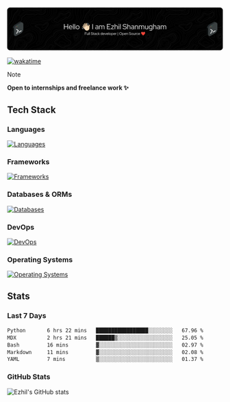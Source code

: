 ![Header](./.github/workflows/header.png)

[![wakatime](https://wakatime.com/badge/user/e780b5d2-6a76-4fde-a594-4ff159327ad3.svg)](https://wakatime.com/@e780b5d2-6a76-4fde-a594-4ff159327ad3)

> [!NOTE]  
> **Open to internships and freelance work ✨**

## Tech Stack

### Languages

[![Languages](https://skillicons.dev/icons?i=python,java,kotlin,javascript,typescript,php&theme=dark)](https://skillicons.dev)

### Frameworks

[![Frameworks](https://skillicons.dev/icons?i=react,next,tailwind,express,flask,jquery,bootstrap&theme=dark)](https://skillicons.dev)

### Databases & ORMs

[![Databases](https://skillicons.dev/icons?i=mysql,postgres,mongodb,prisma&theme=dark)](https://skillicons.dev)

### DevOps

[![DevOps](https://skillicons.dev/icons?i=aws,azure,gcp,cloudflare,vercel,docker,git,github,githubactions,nginx&theme=dark)](https://skillicons.dev)

### Operating Systems

[![Operating Systems](https://skillicons.dev/icons?i=windows,ubuntu&theme=dark)](https://skillicons.dev)

## Stats

### Last 7 Days

<!--START_SECTION:waka-->

```txt
Python       6 hrs 22 mins   █████████████████░░░░░░░░   67.96 %
MDX          2 hrs 21 mins   ██████▒░░░░░░░░░░░░░░░░░░   25.05 %
Bash         16 mins         ▓░░░░░░░░░░░░░░░░░░░░░░░░   02.97 %
Markdown     11 mins         ▓░░░░░░░░░░░░░░░░░░░░░░░░   02.08 %
YAML         7 mins          ▒░░░░░░░░░░░░░░░░░░░░░░░░   01.37 %
```

<!--END_SECTION:waka-->

### GitHub Stats

![Ezhil's GitHub stats](https://github-readme-stats.vercel.app/api?username=ezhil56x&theme=dark&show_icons=true)
